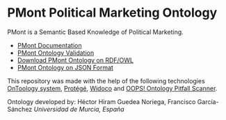 # PMont Political Marketing Ontology

PMont is a Semantic Based Knowledge of Political Marketing.


- [PMont Documentation ](https://hectorguedea.github.io/pmont/OnToology/Political-Marketing-Ontology.owl/documentation/index-en.html "Documentation ")
- [PMont Ontology Validation](https://hectorguedea.github.io/pmont/OnToology/Political-Marketing-Ontology.owl/evaluation/oops.html "Ontology Evaluation")
- [Download PMont Ontology on RDF/OWL](https://hectorguedea.github.io/pmont/Political-Marketing-Ontology.owl "Download PMont Ontology on RDF/OWL")
- [PMont Ontology on JSON Format](https://hectorguedea.github.io/pmont/OnToology/Political-Marketing-Ontology.owl/documentation/ontology.json "PMont Ontology on JSON Format")


This repository was made with the help of the following technologies [OnToology system](http://ontoology.linkeddata.es/ "OnToology system"), [Protégé](https://protege.stanford.edu/ "Protégé"), [Widoco](https://github.com/dgarijo/Widoco "Widoco") and [OOPS! Ontology Pitfall Scanner](http://oops.linkeddata.es/ "OOPS! Ontology Pitfall Scanner"). 

Ontology developed by:
Héctor Hiram Guedea Noriega,  Francisco García-Sánchez
*Universidad de Murcia, España*
